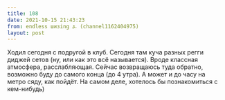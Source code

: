 ```yaml
---
title: 108
date: 2021-10-15 21:43:23
from: endless шизing ⍼ (channel1162404975)
layout: post
---
```


Ходил сегодня с подругой в клуб. Сегодня там куча разных регги диджей сетов (ну, или как это всё называется). Вроде классная атмосфера, расслабляющая. 
Сейчас возвращаюсь туда обратно, возможно буду до самого конца (до 4 утра). А может и до часу на метро сяду, как пойдёт. 
На самом деле, хотелось бы познакомиться с кем-нибудь)
